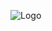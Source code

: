 ![Logo](https://cdn.discordapp.com/icons/702955787185553539/8ed36e9efe35aa43863a3079260bc560.png?size=128)